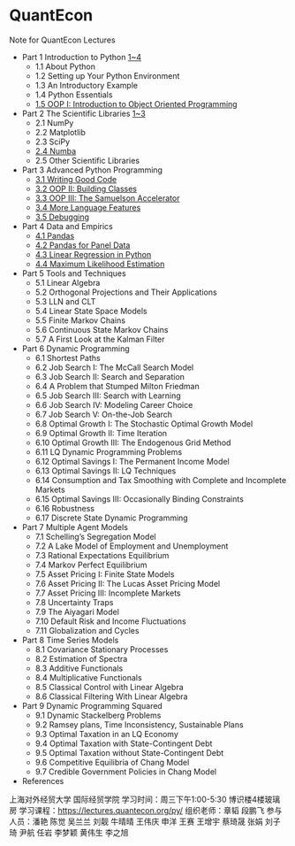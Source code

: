 # QuantEcon
Note for QuantEcon Lectures
- Part 1 Introduction to Python [1~4](http://nbviewer.jupyter.org/github/gurusmile/QuantEcon/blob/master/Part%201_%20Introduction%20to%20Python%201~4.ipynb)
   - 1.1 About Python
   - 1.2 Setting up Your Python Environment
   - 1.3 An Introductory Example
   - 1.4 Python Essentials
   - [1.5 OOP I: Introduction to Object Oriented Programming](http://nbviewer.jupyter.org/github/gurusmile/QuantEcon/blob/master/1.5%20OOP%20I%20Introduction%20to%20Object%20Oriented%20Programming.ipynb)
- Part 2 The Scientific Libraries [1~3](http://nbviewer.jupyter.org/github/gurusmile/QuantEcon/blob/master/Part%202_%20The%20Scientific%20Libraries%201%7E3.ipynb)
   - 2.1 NumPy
   - 2.2 Matplotlib
   - 2.3 SciPy
   - [2.4 Numba](http://nbviewer.jupyter.org/github/gurusmile/QuantEcon/blob/master/2.4%20Numba.ipynb)
   - 2.5 Other Scientific Libraries
- Part 3 Advanced Python Programming
   - [3.1 Writing Good Code](http://nbviewer.jupyter.org/github/gurusmile/QuantEcon/blob/master/3.1%20Writing%20good%20code.ipynb)
   - [3.2 OOP II: Building Classes](http://nbviewer.jupyter.org/github/gurusmile/QuantEcon/blob/master/3.2%20OOP%20II%20Building%20Classes.ipynb)
   - [3.3 OOP III: The Samuelson Accelerator](http://nbviewer.jupyter.org/github/gurusmile/QuantEcon/blob/master/3.3%20OOP%20III%20The%20Samuelson%20Accelerator.ipynb)
   - [3.4 More Language Features](http://nbviewer.jupyter.org/github/gurusmile/QuantEcon/blob/master/3.4%20More%20Language%20Features.ipynb)
   - [3.5 Debugging](http://nbviewer.jupyter.org/github/gurusmile/QuantEcon/blob/master/3.5%20Debugging.ipynb)
- Part 4 Data and Empirics
   - [4.1 Pandas](http://nbviewer.jupyter.org/github/gurusmile/QuantEcon/blob/master/4.1%20Pandas.ipynb)
   - [4.2 Pandas for Panel Data](http://nbviewer.jupyter.org/github/gurusmile/QuantEcon/blob/master/4.2%20Pandas%20for%20Panel%20Data%20.ipynb)
   - [4.3 Linear Regression in Python](http://nbviewer.jupyter.org/github/gurusmile/QuantEcon/blob/master/4.3%20Linear%20Regression%20in%20Python.ipynb)
   - [4.4 Maximum Likelihood Estimation](http://nbviewer.jupyter.org/github/gurusmile/QuantEcon/blob/master/4.4%20Maximum%20Likelihood%20Estimation.ipynb)
- Part 5 Tools and Techniques
   - 5.1 Linear Algebra
   - 5.2 Orthogonal Projections and Their Applications
   - 5.3 LLN and CLT
   - 5.4 Linear State Space Models
   - 5.5 Finite Markov Chains
   - 5.6 Continuous State Markov Chains
   - 5.7 A First Look at the Kalman Filter
- Part 6 Dynamic Programming
   - 6.1 Shortest Paths
   - 6.2 Job Search I: The McCall Search Model
   - 6.3 Job Search II: Search and Separation
   - 6.4 A Problem that Stumped Milton Friedman
   - 6.5 Job Search III: Search with Learning
   - 6.6 Job Search IV: Modeling Career Choice
   - 6.7 Job Search V: On-the-Job Search
   - 6.8 Optimal Growth I: The Stochastic Optimal Growth Model
   - 6.9 Optimal Growth II: Time Iteration
   - 6.10 Optimal Growth III: The Endogenous Grid Method
   - 6.11 LQ Dynamic Programming Problems
   - 6.12 Optimal Savings I: The Permanent Income Model
   - 6.13 Optimal Savings II: LQ Techniques
   - 6.14 Consumption and Tax Smoothing with Complete and Incomplete Markets
   - 6.15 Optimal Savings III: Occasionally Binding Constraints
   - 6.16 Robustness
   - 6.17 Discrete State Dynamic Programming
- Part 7 Multiple Agent Models
   - 7.1 Schelling’s Segregation Model
   - 7.2 A Lake Model of Employment and Unemployment
   - 7.3 Rational Expectations Equilibrium
   - 7.4 Markov Perfect Equilibrium
   - 7.5 Asset Pricing I: Finite State Models
   - 7.6 Asset Pricing II: The Lucas Asset Pricing Model
   - 7.7 Asset Pricing III: Incomplete Markets
   - 7.8 Uncertainty Traps
   - 7.9 The Aiyagari Model
   - 7.10 Default Risk and Income Fluctuations
   - 7.11 Globalization and Cycles
- Part 8 Time Series Models
   - 8.1 Covariance Stationary Processes
   - 8.2 Estimation of Spectra
   - 8.3 Additive Functionals
   - 8.4 Multiplicative Functionals
   - 8.5 Classical Control with Linear Algebra
   - 8.6 Classical Filtering With Linear Algebra
- Part 9 Dynamic Programming Squared
   - 9.1 Dynamic Stackelberg Problems
   - 9.2 Ramsey plans, Time Inconsistency, Sustainable Plans
   - 9.3 Optimal Taxation in an LQ Economy
   - 9.4 Optimal Taxation with State-Contingent Debt
   - 9.5 Optimal Taxation without State-Contingent Debt
   - 9.6 Competitive Equilibria of Chang Model
   - 9.7 Credible Government Policies in Chang Model
- References

上海对外经贸大学 国际经贸学院 
学习时间：周三下午1:00-5:30 博识楼4楼玻璃房
学习课程：https://lectures.quantecon.org/py/
组织老师：章韬 段鹏飞
参与人员：潘艳 陈觉 吴兰兰 刘靓 牛晴晴 王伟庆 申洋 王赛 王增宇 蔡琦晟 张娟 刘子琦 尹航 任岩 李梦颖 黄伟生 李之旭
